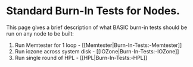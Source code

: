 # Standard Burn-In Tests for Nodes.

This page gives a brief description of what BASIC burn-in tests should be run on any node to be built:

1. Run Memtester for 1 loop -  [[Memtester|Burn-In-Tests:-Memtester]]
2. Run iozone across system disk - [[IOZone|Burn-In-Tests:-IOZone]]
3. Run single round of HPL - [[HPL|Burn-In-Tests:-HPL]]

